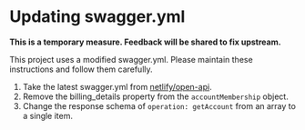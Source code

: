 # Updating swagger.yml

**This is a temporary measure. Feedback will be shared to fix upstream.**

This project uses a modified swagger.yml. Please maintain these instructions and follow them carefully.

1. Take the latest swagger.yml from [netlify/open-api](https://github.com/netlify/open-api/blob/master/swagger.yml).
1. Remove the billing_details property from the `accountMembership` object.
1. Change the response schema of `operation: getAccount` from an array to a single item.